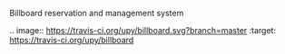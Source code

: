 Billboard reservation and management system

.. image:: https://travis-ci.org/upy/billboard.svg?branch=master
    :target: https://travis-ci.org/upy/billboard
